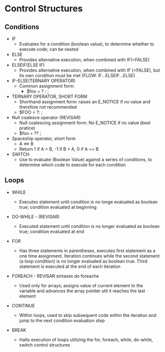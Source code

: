 # Control Structures

## Conditions

* IF
	* Evaluates for a condition (boolean value), to determine whether to execute code; can be nested
* ELSE
	* Provides alternative execution, when combined with IF(=FALSE)
* ELSEIF(ELSE IF)
	* Provides alternative execution, when combined with IF (=FALSE), but its own condition must be met (FLOW: IF...ELSEIF...ELSE)
* IF-ELSE(TERNARY OPERATOR)
	* Common assignment form:
		* $foo = <expression> ? <value if true> : <value if false>;
* TERNARY OPERATOR, SHORT FORM
	* Shorthand assignment form: raises an E_NOTICE if no value and therefore not recommended
	* $FOO = <EXPRESSION> ?: <VALUE IF FALSE>;
* Null coalesce operator (REVISAR)
	* Null coalescing assignment form: No E_NOTICE if no value (best pratice)
	* $foo = <expression> ?? <value if false>;
* Spaceship operator, short form
	* A <=> B
	* Return 1 if A > B, -1 if B > A, 0 if A == B
* SWITCH
	* Use to evaluate (Boolean Value) against a series of conditions, to determine which code to execute for each condition

## Loops

* WHILE
	* Executes statement until condition is no longe evaluated as boolean true; condition evaluated at beginning

* DO-WHILE - (REVISAR)
	* Executed statement until condition is no longer evaluated as boolean true; condition evaluated at end

* FOR
	* Has three statements in parentheses, executes first statement as a one time assignment. Iteration continues while the second statement (a loop condition) is no longer evaluated as boolean true. Third statement is executed at the end of each iteration

* FOREACH - REVISAR sintaxes do foreache
	* Used only for arrays; assigns value of current element to the variable and advances the array pointer util it reaches the last element

* CONTINUE
	* Within loops, used to skip subsequent code within the iteration and jump to the next condition evaluation step

* BREAK
	* Halts execution of loops utilizing the for, foreach, while, do-while, switch control structures

